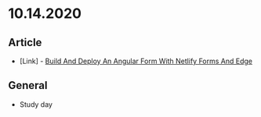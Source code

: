 # 10.14.2020

## Article

- \[Link\] - [Build And Deploy An Angular Form With Netlify Forms And Edge](https://www.smashingmagazine.com/2020/10/angular-feedback-netlify-forms-edge/)

## General

- Study day

